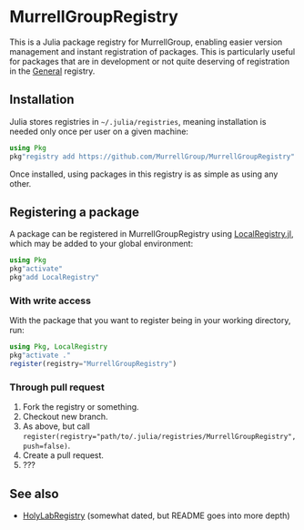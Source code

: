 # MurrellGroupRegistry

This is a Julia package registry for MurrellGroup, enabling easier version management and instant registration of packages. This is particularly useful for packages that are in development or not quite deserving of registration in the [General](https://github.com/JuliaRegistries/General) registry.

## Installation

Julia stores registries in `~/.julia/registries`, meaning installation is needed only once per user on a given machine:

```julia
using Pkg
pkg"registry add https://github.com/MurrellGroup/MurrellGroupRegistry"
```

Once installed, using packages in this registry is as simple as using any other.

## Registering a package

A package can be registered in MurrellGroupRegistry using [LocalRegistry.jl](https://github.com/GunnarFarneback/LocalRegistry.jl), which may be added to your global environment:

```julia
using Pkg
pkg"activate"
pkg"add LocalRegistry"
```

### With write access

With the package that you want to register being in your working directory, run:

```julia
using Pkg, LocalRegistry
pkg"activate ."
register(registry="MurrellGroupRegistry")
```

### Through pull request

1. Fork the registry or something.
2. Checkout new branch.
3. As above, but call `register(registry="path/to/.julia/registries/MurrellGroupRegistry", push=false)`.
4. Create a pull request.
5. ???

## See also

- [HolyLabRegistry](https://github.com/HolyLab/HolyLabRegistry) (somewhat dated, but README goes into more depth)
